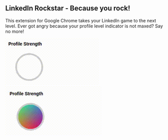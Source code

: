 ## LinkedIn Rockstar - Because you rock!

This extension for Google Chrome takes your LinkedIn game to the next level.
Ever got angry because your profile level indicator is not maxed? Say no more!

![norockstar](https://github.com/danielfederschmidt/LinkedInRockstar/blob/master/img/norockstar.gif)
![rockstar](https://github.com/danielfederschmidt/LinkedInRockstar/blob/master/img/rockstar.gif)
